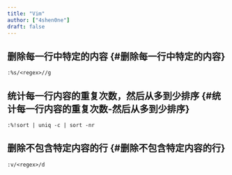 ```yaml
---
title: "Vim"
author: ["4shen0ne"]
draft: false
---
```


## 删除每一行中特定的内容 {#删除每一行中特定的内容}

```text
:%s/<regex>//g
```


## 统计每一行内容的重复次数，然后从多到少排序 {#统计每一行内容的重复次数-然后从多到少排序}

```text
:%!sort | uniq -c | sort -nr
```


## 删除不包含特定内容的行 {#删除不包含特定内容的行}

```text
:v/<regex>/d
```
